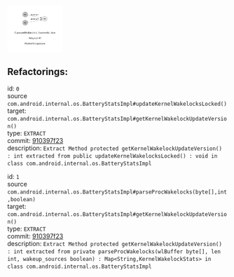 <img src=subgraph_atomic_2.svg width=25%>

## Refactorings:

id: `0`\
source `com.android.internal.os.BatteryStatsImpl#updateKernelWakelocksLocked()`\
target: `com.android.internal.os.BatteryStatsImpl#getKernelWakelockUpdateVersion()`\
type: `EXTRACT`\
commit: [910397f23](https://github.com/CyanogenMod/android_frameworks_base/commit/910397f2390d6821a006991ed6035c76cbc74897)\
description: `Extract Method protected getKernelWakelockUpdateVersion() : int extracted from public updateKernelWakelocksLocked() : void in class com.android.internal.os.BatteryStatsImpl`

id: `1`\
source `com.android.internal.os.BatteryStatsImpl#parseProcWakelocks(byte[],int,boolean)`\
target: `com.android.internal.os.BatteryStatsImpl#getKernelWakelockUpdateVersion()`\
type: `EXTRACT`\
commit: [910397f23](https://github.com/CyanogenMod/android_frameworks_base/commit/910397f2390d6821a006991ed6035c76cbc74897)\
description: `Extract Method protected getKernelWakelockUpdateVersion() : int extracted from private parseProcWakelocks(wlBuffer byte[], len int, wakeup_sources boolean) : Map<String,KernelWakelockStats> in class com.android.internal.os.BatteryStatsImpl`

